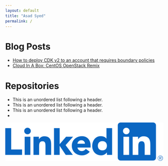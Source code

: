 ```yaml
---
layout: default
title: "Asad Syed"
permalink: /
---
```



# Blog Posts
*   [How to deploy CDK v2 to an account that requires boundary policies](https://aws.amazon.com/blogs/mt/how-to-deploy-cdk-v2-to-an-account-that-requires-boundary-policies/)
*   [Cloud In A Box: CentOS OpenStack Remix](https://blog.centos.org/2015/07/cloud-in-a-box-centos-openstack-remix/) 

# Repositories
*   This is an unordered list following a header.
*   This is an unordered list following a header.
*   This is an unordered list following a header.
*   

[![LinkedIn](images/LI-Logo.svg.original.svg)](https://www.linkedin.com/in/asadxsyed/)
